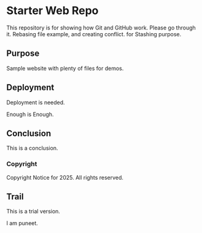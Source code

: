 # Starter Web Repo

This repository is for showing how Git and GitHub work. Please go through it. Rebasing file example, and creating conflict.
for Stashing purpose.

## Purpose

Sample website with plenty of files for demos.

## Deployment
Deployment is needed.

Enough is Enough.

## Conclusion
This is a conclusion.

### Copyright
Copyright Notice for 2025.
All rights reserved.

## Trail
This is a trial version.

I am puneet.

